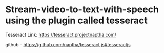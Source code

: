 # Stream-video-to-text-with-speech using the plugin called tesseract 

Tesseract Link: https://tesseract.projectnaptha.com/

github - https://github.com/naptha/tesseract.js#tesseractjs
